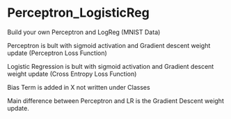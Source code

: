 # Perceptron_LogisticReg
Build your own Perceptron and LogReg (MNIST Data)

Perceptron is bult with sigmoid activation and Gradient descent weight update (Perceptron Loss Function)


Logistic Regression is bult with sigmoid activation and Gradient descent weight update (Cross Entropy Loss Function)

Bias Term is added in X not written under Classes

Main difference between Perceptron and LR is the Gradient Descent weight update. 
